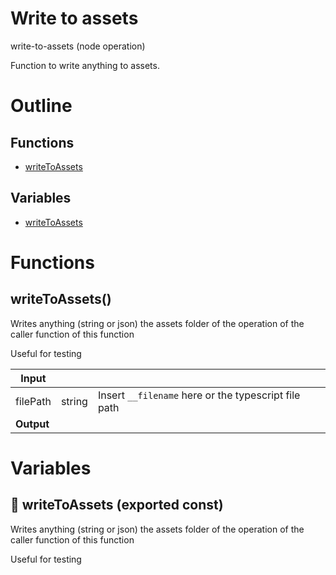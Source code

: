 # Write to assets

write-to-assets (node operation)

Function to write anything to assets.




# Outline

## Functions

- [writeToAssets](#writeToAssets)

## Variables

- [writeToAssets](#writetoassets)



# Functions

## writeToAssets()

Writes anything (string or json) the assets folder of the operation of the caller function of this function

Useful for testing


| Input      |    |    |
| ---------- | -- | -- |
| filePath | string | Insert `__filename` here or the typescript file path |,| data | {  } | The data you want to write to a file, can also be a promise |,| assetsFileName (optional) | string |  |
| **Output** |    |    |


# Variables

## 📄 writeToAssets (exported const)

Writes anything (string or json) the assets folder of the operation of the caller function of this function

Useful for testing

